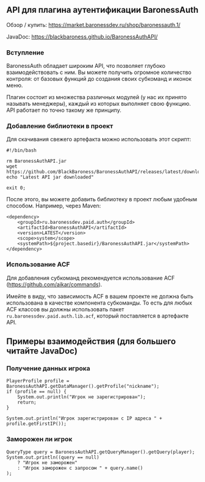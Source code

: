 ## API для плагина аутентификации BaronessAuth

Обзор / купить: https://market.baronessdev.ru/shop/baronessauth.1/

JavaDoc: https://blackbaroness.github.io/BaronessAuthAPI/

### Вступление

BaronessAuth обладает широким API, что позволяет глубоко взаимодействовать с ним. Вы можете получить огромное количество
контроля: от базовых функций до создания своих субкоманд и иконок меню.

Плагин состоит из множества различных модулей (у нас их принято называть менеджеры), каждый из которых выполняет свою
функцию. API работает по точно такому же принципу.

### Добавление библиотеки в проект

Для скачивания свежего артефакта можно использовать этот скрипт:

```
#!/bin/bash

rm BaronessAuthAPI.jar
wget https://github.com/BlackBaroness/BaronessAuthAPI/releases/latest/download/BaronessAuthAPI.jar
echo "Latest API jar downloaded"

exit 0;
```

После этого, вы можете добавить библиотеку в проект любым удобным способом. Например, через Maven:

```
<dependency>
    <groupId>ru.baronessdev.paid.auth</groupId>
    <artifactId>BaronessAuthAPI</artifactId>
    <version>LATEST</version>
    <scope>system</scope>
    <systemPath>${project.basedir}/BaronessAuthAPI.jar</systemPath>
</dependency>
```

### Использование ACF

Для добавления субкоманд рекомендуется использование ACF (https://github.com/aikar/commands).

Имейте в виду, что зависимость ACF в вашем проекте не должна быть использована в качестве компонента субкоманды. То есть
для любых ACF классов вы должны использовать пакет `ru.baronessdev.paid.auth.lib.acf`, который поставляется в артефакте
API.

## Примеры взаимодействия (для большего читайте JavaDoc)

### Получение данных игрока

```
PlayerProfile profile = BaronessAuthAPI.getDataManager().getProfile("nickname");
if (profile == null) {
    System.out.println("Игрок не зарегистрирован");
    return;
}

System.out.println("Игрок зарегистрирован с IP адреса " + profile.getFirstIP());
```

### Заморожен ли игрок

```
QueryType query = BaronessAuthAPI.getQueryManager().getQuery(player);
System.out.println((query == null) 
    ? "Игрок не заморожен"
    : "Игрок заморожен с запросом " + query.name()
);
```